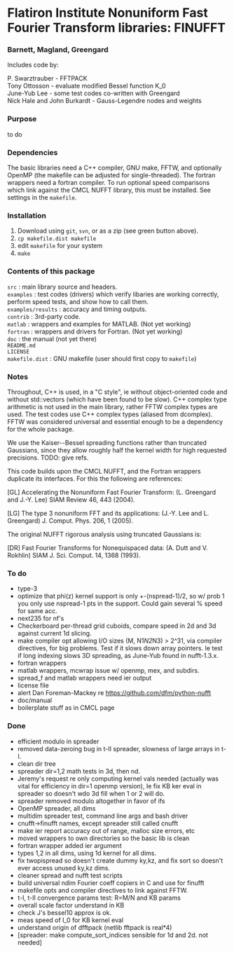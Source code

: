 # Flatiron Institute Nonuniform Fast Fourier Transform libraries: FINUFFT

### Barnett, Magland, Greengard

Includes code by:

P. Swarztrauber - FFTPACK  
Tony Ottosson - evaluate modified Bessel function K_0  
June-Yub Lee - some test codes co-written with Greengard  
Nick Hale and John Burkardt - Gauss-Legendre nodes and weights  

### Purpose

to do

### Dependencies

The basic libraries need a C++ compiler, GNU make, FFTW, and optionally OpenMP (the makefile can be adjusted for single-threaded).
The fortran wrappers need a fortran compiler.
To run optional speed comparisons which link against the CMCL NUFFT library, this must be installed.
See settings in the `makefile`.

### Installation

1. Download using `git`, `svn`, or as a zip (see green button above).
1. `cp makefile.dist makefile`
1. edit `makefile` for your system
1. `make`


### Contents of this package

  `src` : main library source and headers.  
  `examples` : test codes (drivers) which verify libaries are working correctly, perform speed tests, and show how to call them.  
  `examples/results` : accuracy and timing outputs.  
  `contrib` : 3rd-party code.  
  `matlab` : wrappers and examples for MATLAB. (Not yet working)  
  `fortran` : wrappers and drivers for Fortran. (Not yet working)  
  `doc` : the manual (not yet there)  
  `README.md`  
  `LICENSE`  
  `makefile.dist` : GNU makefile (user should first copy to `makefile`)  

### Notes

Throughout, C\++ is used, in a "C style", ie without object-oriented code and without std::vectors (which have been found to be slow). C\++ complex type arithmetic is not used in the main library, rather FFTW complex types are used. The test codes use C\++ complex types (aliased from dcomplex). FFTW was considered universal and essential enough to be a dependency for the whole package.

We use the Kaiser--Bessel spreading functions rather than truncated Gaussians, since they allow roughly half the kernel width for high requested precisions.
TODO: give refs.

This code builds upon the CMCL NUFFT, and the Fortran wrappers duplicate its interfaces. For this the following are references:

[GL] Accelerating the Nonuniform Fast Fourier Transform: (L. Greengard and J.-Y. Lee) SIAM Review 46, 443 (2004).

[LG] The type 3 nonuniform FFT and its applications: (J.-Y. Lee and L. Greengard) J. Comput. Phys. 206, 1 (2005).

The original NUFFT rigorous analysis using truncated Gaussians is:

[DR] Fast Fourier Transforms for Nonequispaced data: (A. Dutt and V. Rokhlin) SIAM J. Sci. Comput. 14, 1368 (1993). 

### To do

* type-3
* optimize that phi(z) kernel support is only +-(nspread-1)/2, so w/ prob 1 you only use nspread-1 pts in the support. Could gain several % speed for same acc.
* next235 for nf's
* Checkerboard per-thread grid cuboids, compare speed in 2d and 3d against current 1d slicing.
* make compiler opt allowing I/O sizes (M, N1*N2*N3) > 2^31, via compiler directives, for big problems. Test if it slows down array pointers. Ie test if long indexing slows 3D spreading, as June-Yub found in nufft-1.3.x.
* fortran wrappers
* matlab wrappers, mcwrap issue w/ openmp, mex, and subdirs.
* spread_f and matlab wrappers need ier output
* license file
* alert Dan Foreman-Mackey re https://github.com/dfm/python-nufft
* doc/manual
* boilerplate stuff as in CMCL page

### Done

* efficient modulo in spreader
* removed data-zeroing bug in t-II spreader, slowness of large arrays in t-I.
* clean dir tree
* spreader dir=1,2 math tests in 3d, then nd.
* Jeremy's request re only computing kernel vals needed (actually was vital for efficiency in dir=1 openmp version), Ie fix KB ker eval in spreader so doesn't wdo 3d fill when 1 or 2 will do.
* spreader removed modulo altogether in favor of ifs
* OpenMP spreader, all dims
* multidim spreader test, command line args and bash driver
* cnufft->finufft names, except spreader still called cnufft
* make ier report accuracy out of range, malloc size errors, etc
* moved wrappers to own directories so the basic lib is clean
* fortran wrapper added ier argument
* types 1,2 in all dims, using 1d kernel for all dims.
* fix twopispread so doesn't create dummy ky,kz, and fix sort so doesn't ever access unused ky,kz dims.
* cleaner spread and nufft test scripts
* build universal ndim Fourier coeff copiers in C and use for finufft
* makefile opts and compiler directives to link against FFTW.
* t-I, t-II convergence params test: R=M/N and KB params
* overall scale factor understand in KB
* check J's bessel10 approx is ok.
* meas speed of I_0 for KB kernel eval
* understand origin of dfftpack (netlib fftpack is real*4)
* [spreader: make compute_sort_indices sensible for 1d and 2d. not needed]

